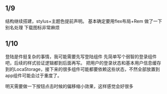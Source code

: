 ## 1/9 ##

结构继续搭建，stylus+主题色提前声明。
基本确定要用flex布局+Rem
做了一下别名处理
下载图标非常麻烦
## 1/10 ##

登陆是件挺复杂的事情，我可能需要先写登陆组件
先简单写个弱智的登录组件吧，后续的样式验证逻辑都到后面再写。
把用户的登录状态和基本用户信息缓存到的LocaStorage，接下来的很多组件可能都要依赖这些状态，不然全部放置到app组件可能会过于重度了。

明天需要做一下按钮点击时候的偏移缩小效果，这样感觉会好很多
